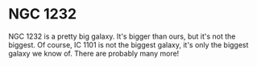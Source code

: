 # NGC 1232

NGC 1232 is a pretty big galaxy. It's bigger than ours, but it's not the
biggest. Of course, IC 1101 is not the biggest galaxy, it's only the biggest
galaxy we know of. There are probably many more!
